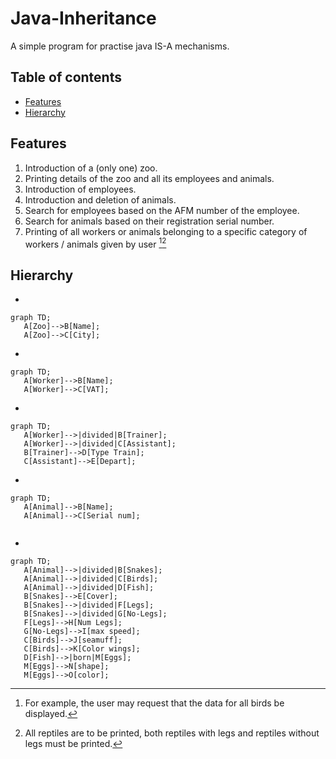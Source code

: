 # Java-Inheritance
A simple program for practise java IS-A mechanisms. 


 
 ## Table of contents
* [Features](#features)
* [Hierarchy](#hierarchy)


 

 
 ## Features
 1. Introduction of a (only one) zoo.
 2. Printing details of the zoo and all its employees and animals.
 3. Introduction of employees.
 4. Introduction and deletion of animals.
 5. Search for employees based on the AFM number of the employee.
 6. Search for animals based on their registration serial number.
 7. Printing of all workers or animals belonging to a specific category of workers / animals given by user [^1][^2]

## Hierarchy
*
 ```mermaid
graph TD;
    A[Zoo]-->B[Name];
    A[Zoo]-->C[City];

```
*
 ```mermaid
graph TD;
    A[Worker]-->B[Name];
    A[Worker]-->C[VAT];
```
*
 ```mermaid
graph TD;
    A[Worker]-->|divided|B[Trainer];
    A[Worker]-->|divided|C[Assistant];
    B[Trainer]-->D[Type Train];
    C[Assistant]-->E[Depart];

```
*
 ```mermaid
graph TD;
    A[Animal]-->B[Name];
    A[Animal]-->C[Serial num];


```
*
 ```mermaid
graph TD;
    A[Animal]-->|divided|B[Snakes];
    A[Animal]-->|divided|C[Birds];
    A[Animal]-->|divided|D[Fish];
    B[Snakes]-->E[Cover];
    B[Snakes]-->|divided|F[Legs];
    B[Snakes]-->|divided|G[No-Legs];
    F[Legs]-->H[Num Legs];
    G[No-Legs]-->I[max speed];
    C[Birds]-->J[seamuff];
    C[Birds]-->K[Color wings];
    D[Fish]-->|born|M[Eggs];
    M[Eggs]-->N[shape];
    M[Eggs]-->O[color];
 ```

 




[^1]: For example, the user may request that the data for all birds be displayed.
[^2]: All reptiles are to be printed, both reptiles with legs and reptiles without legs must be printed.
